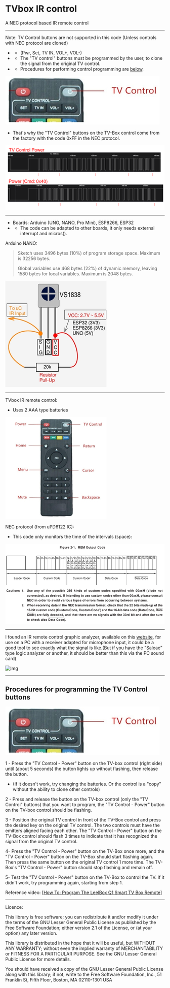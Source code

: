 # TVbox IR control
A NEC protocol based IR remote control

-----

Note: TV Control buttons are not supported in this code (Unless controls with NEC protocol are cloned)
- - (Pwr, Set, TV IN, VOL+, VOL-)
- - The "TV control" buttons must be programmed by the user, to clone the signal from the original TV control.
- - Procedures for performing control programming are [below](https://github.com/rtek1000/TVbox_IR_control/blob/main/README.md#procedures-for-programming-the-tv-control-buttons).
 
![img](https://github.com/rtek1000/TVbox_IR_control/blob/main/Doc/TVbox_IR_control_TV_Control.jpg)

- That's why the "TV Control" buttons on the TV-Box control come from the factory with the code 0xFF in the NEC protocol.
 
![img](https://raw.githubusercontent.com/rtek1000/TVbox_IR_control/main/Doc/TV_Control_Pwr_Pulse_train.png)

-----

- Boards: Arduino (UNO, NANO, Pro Mini), ESP8266, ESP32
- - The code can be adapted to other boards, it only needs external interrupt and micros().

Arduino NANO:
> Sketch uses 3496 bytes (10%) of program storage space. Maximum is 32256 bytes.
> 
> Global variables use 468 bytes (22%) of dynamic memory, leaving 1580 bytes for local variables. Maximum is 2048 bytes.

![img](https://raw.githubusercontent.com/rtek1000/TVbox_IR_control/main/Doc/VS1838_2.jpg)

-----

TVbox IR remote control:
- Uses 2 AAA type batteries

![TVbox_IR_ctrl](https://raw.githubusercontent.com/rtek1000/TVbox_IR_control/main/Doc/TVbox_IR_control2.jpg)

NEC protocol (from uPD6122 IC):
- This code only monitors the time of the intervals (space):

![NEC_Protocol](https://raw.githubusercontent.com/rtek1000/TVbox_IR_control/main/Doc/uPD6122.png)

-----

I found an IR remote control graphic analyzer, available on this [website](https://www.circuitlake.com/ir-protocol-analyzer-software.html), for use on a PC with a receiver adapted for microphone input, it could be a good tool to see exactly what the signal is like.(But if you have the "Saleae" type logic analyzer or another, it should be better than this via the PC sound card)

![img](https://lh5.googleusercontent.com/-Quaeze3-1Mk/Toewz1Y24FI/AAAAAAAAAZo/NYKudqMrQ3o/IR%252520protocol%252520analyzer.jpg)

-----

## Procedures for programming the TV Control buttons

![img](https://raw.githubusercontent.com/rtek1000/TVbox_IR_control/main/Doc/TVbox_IR_control_TV_Control.jpg)

1 - Press the "TV Control - Power" button on the TV-box control (right side) until (about 5 seconds) the button lights up without flashing, then release the button.
- (If it doesn't work, try changing the batteries. Or the control is a "copy" without the ability to clone other controls)

2 - Press and release the button on the TV-box control (only the "TV Control" buttons) that you want to program, the "TV Control - Power" button on the TV-box control should be flashing.

3 - Position the original TV control in front of the TV-Box control and press the desired key on the original TV control.
The two controls must have the emitters aligned facing each other.
The "TV Control - Power" button on the TV-Box control should flash 3 times to indicate that it has recognized the signal from the original TV control.

4- Press the "TV Control - Power" button on the TV-Box once more, and the "TV Control - Power" button on the TV-Box should start flashing again. Then press the same button on the original TV control 1 more time. The TV-Box's "TV Control - Power" button should stop flashing and remain off.

5- Test the "TV Control - Power" button on the TV-Box to control the TV. If it didn't work, try programming again, starting from step 1.

Reference video: [[How To: Program The LeelBox Q1 Smart TV Box Remote](https://www.youtube.com/watch?app=desktop&v=lUNzTHOpiY8)] 

-----

Licence:

This library is free software; you can redistribute it and/or modify it under the terms of the GNU Lesser General Public License as published by the Free Software Foundation; either version 2.1 of the License, or (at your option) any later version.

This library is distributed in the hope that it will be useful, but WITHOUT ANY WARRANTY; without even the implied warranty of MERCHANTABILITY or FITNESS FOR A PARTICULAR PURPOSE. See the GNU Lesser General Public License for more details.

You should have received a copy of the GNU Lesser General Public License along with this library; if not, write to the Free Software Foundation, Inc., 51 Franklin St, Fifth Floor, Boston, MA 02110-1301 USA

